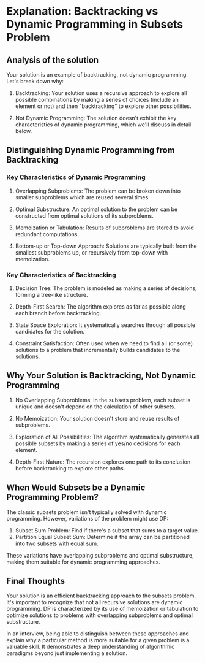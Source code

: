# Explanation: Backtracking vs Dynamic Programming in Subsets Problem

## Analysis of the solution

Your solution is an example of backtracking, not dynamic programming. Let's break down why:

1. Backtracking: Your solution uses a recursive approach to explore all possible combinations by making a series of choices (include an element or not) and then "backtracking" to explore other possibilities.

2. Not Dynamic Programming: The solution doesn't exhibit the key characteristics of dynamic programming, which we'll discuss in detail below.

## Distinguishing Dynamic Programming from Backtracking

### Key Characteristics of Dynamic Programming

1. Overlapping Subproblems: The problem can be broken down into smaller subproblems which are reused several times.

2. Optimal Substructure: An optimal solution to the problem can be constructed from optimal solutions of its subproblems.

3. Memoization or Tabulation: Results of subproblems are stored to avoid redundant computations.

4. Bottom-up or Top-down Approach: Solutions are typically built from the smallest subproblems up, or recursively from top-down with memoization.

### Key Characteristics of Backtracking

1. Decision Tree: The problem is modeled as making a series of decisions, forming a tree-like structure.

2. Depth-First Search: The algorithm explores as far as possible along each branch before backtracking.

3. State Space Exploration: It systematically searches through all possible candidates for the solution.

4. Constraint Satisfaction: Often used when we need to find all (or some) solutions to a problem that incrementally builds candidates to the solutions.

## Why Your Solution is Backtracking, Not Dynamic Programming

1. No Overlapping Subproblems: In the subsets problem, each subset is unique and doesn't depend on the calculation of other subsets.

2. No Memoization: Your solution doesn't store and reuse results of subproblems.

3. Exploration of All Possibilities: The algorithm systematically generates all possible subsets by making a series of yes/no decisions for each element.

4. Depth-First Nature: The recursion explores one path to its conclusion before backtracking to explore other paths.

## When Would Subsets be a Dynamic Programming Problem?

The classic subsets problem isn't typically solved with dynamic programming. However, variations of the problem might use DP:

1. Subset Sum Problem: Find if there's a subset that sums to a target value.
2. Partition Equal Subset Sum: Determine if the array can be partitioned into two subsets with equal sum.

These variations have overlapping subproblems and optimal substructure, making them suitable for dynamic programming approaches.

## Final Thoughts

Your solution is an efficient backtracking approach to the subsets problem. It's important to recognize that not all recursive solutions are dynamic programming. DP is characterized by its use of memoization or tabulation to optimize solutions to problems with overlapping subproblems and optimal substructure.

In an interview, being able to distinguish between these approaches and explain why a particular method is more suitable for a given problem is a valuable skill. It demonstrates a deep understanding of algorithmic paradigms beyond just implementing a solution.
